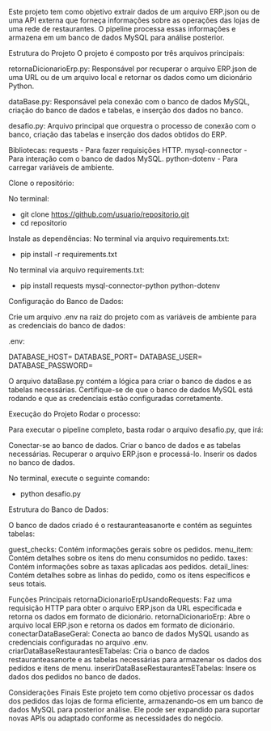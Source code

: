 Este projeto tem como objetivo extrair dados de um arquivo ERP.json ou de uma API externa que forneça informações sobre as operações das lojas de uma rede de restaurantes. O pipeline processa essas informações e armazena em um banco de dados MySQL para análise posterior.

Estrutura do Projeto
O projeto é composto por três arquivos principais:

retornaDicionarioErp.py: Responsável por recuperar o arquivo ERP.json de uma URL ou de um arquivo local e retornar os dados como um dicionário Python.

dataBase.py: Responsável pela conexão com o banco de dados MySQL, criação do banco de dados e tabelas, e inserção dos dados no banco.

desafio.py: Arquivo principal que orquestra o processo de conexão com o banco, criação das tabelas e inserção dos dados obtidos do ERP.

Bibliotecas:
requests - Para fazer requisições HTTP.
mysql-connector - Para interação com o banco de dados MySQL.
python-dotenv - Para carregar variáveis de ambiente.


Clone o repositório:

No terminal: 
- git clone https://github.com/usuario/repositorio.git
- cd repositorio


Instale as dependências:
No terminal via arquivo requirements.txt:
- pip install -r requirements.txt

No terminal via arquivo requirements.txt:
- pip install requests mysql-connector-python python-dotenv


Configuração do Banco de Dados:

Crie um arquivo .env na raiz do projeto com as variáveis de ambiente para as credenciais do banco de dados:

.env:

DATABASE_HOST=
DATABASE_PORT=
DATABASE_USER=
DATABASE_PASSWORD=

O arquivo dataBase.py contém a lógica para criar o banco de dados e as tabelas necessárias. Certifique-se de que o banco de dados MySQL está rodando e que as credenciais estão configuradas corretamente.

Execução do Projeto
Rodar o processo:

Para executar o pipeline completo, basta rodar o arquivo desafio.py, que irá:

Conectar-se ao banco de dados.
Criar o banco de dados e as tabelas necessárias.
Recuperar o arquivo ERP.json e processá-lo.
Inserir os dados no banco de dados.


No terminal, execute o seguinte comando:
- python desafio.py


Estrutura do Banco de Dados:

O banco de dados criado é o restauranteasanorte e contém as seguintes tabelas:

guest_checks: Contém informações gerais sobre os pedidos.
menu_item: Contém detalhes sobre os itens do menu consumidos no pedido.
taxes: Contém informações sobre as taxas aplicadas aos pedidos.
detail_lines: Contém detalhes sobre as linhas do pedido, como os itens específicos e seus totais.


Funções Principais
retornaDicionarioErpUsandoRequests: Faz uma requisição HTTP para obter o arquivo ERP.json da URL especificada e retorna os dados em formato de dicionário.
retornaDicionarioErp: Abre o arquivo local ERP.json e retorna os dados em formato de dicionário.
conectarDataBaseGeral: Conecta ao banco de dados MySQL usando as credenciais configuradas no arquivo .env.
criarDataBaseRestaurantesETabelas: Cria o banco de dados restauranteasanorte e as tabelas necessárias para armazenar os dados dos pedidos e itens de menu.
inserirDataBaseRestaurantesETabelas: Insere os dados dos pedidos no banco de dados.


Considerações Finais
Este projeto tem como objetivo processar os dados dos pedidos das lojas de forma eficiente, armazenando-os em um banco de dados MySQL para posterior análise. Ele pode ser expandido para suportar novas APIs ou adaptado conforme as necessidades do negócio.